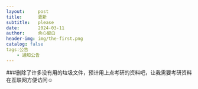 ```yaml
---
layout:     post
title:      更新
subtitle:   please
date:       2024-03-11
author:     余心留白
header-img: img/the-first.png
catalog: false
tags:公告
    - 通知公告
---
```


###删除了许多没有用的垃圾文件，预计用上点考研的资料吧，让我需要考研资料在互联网方便访问☺️
